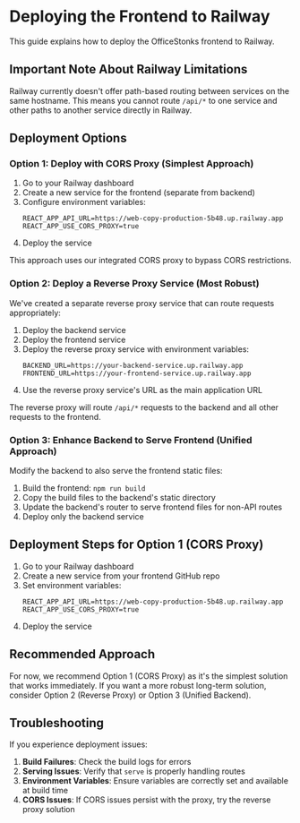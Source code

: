 # Deploying the Frontend to Railway

This guide explains how to deploy the OfficeStonks frontend to Railway.

## Important Note About Railway Limitations

Railway currently doesn't offer path-based routing between services on the same hostname. This means you cannot route `/api/*` to one service and other paths to another service directly in Railway.

## Deployment Options

### Option 1: Deploy with CORS Proxy (Simplest Approach)

1. Go to your Railway dashboard
2. Create a new service for the frontend (separate from backend)
3. Configure environment variables:
   ```
   REACT_APP_API_URL=https://web-copy-production-5b48.up.railway.app
   REACT_APP_USE_CORS_PROXY=true
   ```
4. Deploy the service

This approach uses our integrated CORS proxy to bypass CORS restrictions.

### Option 2: Deploy a Reverse Proxy Service (Most Robust)

We've created a separate reverse proxy service that can route requests appropriately:

1. Deploy the backend service
2. Deploy the frontend service
3. Deploy the reverse proxy service with environment variables:
   ```
   BACKEND_URL=https://your-backend-service.up.railway.app
   FRONTEND_URL=https://your-frontend-service.up.railway.app
   ```
4. Use the reverse proxy service's URL as the main application URL

The reverse proxy will route `/api/*` requests to the backend and all other requests to the frontend.

### Option 3: Enhance Backend to Serve Frontend (Unified Approach)

Modify the backend to also serve the frontend static files:

1. Build the frontend: `npm run build`
2. Copy the build files to the backend's static directory
3. Update the backend's router to serve frontend files for non-API routes
4. Deploy only the backend service

## Deployment Steps for Option 1 (CORS Proxy)

1. Go to your Railway dashboard
2. Create a new service from your frontend GitHub repo
3. Set environment variables:
   ```
   REACT_APP_API_URL=https://web-copy-production-5b48.up.railway.app
   REACT_APP_USE_CORS_PROXY=true
   ```
4. Deploy the service

## Recommended Approach

For now, we recommend Option 1 (CORS Proxy) as it's the simplest solution that works immediately. If you want a more robust long-term solution, consider Option 2 (Reverse Proxy) or Option 3 (Unified Backend).

## Troubleshooting

If you experience deployment issues:

1. **Build Failures**: Check the build logs for errors
2. **Serving Issues**: Verify that `serve` is properly handling routes
3. **Environment Variables**: Ensure variables are correctly set and available at build time
4. **CORS Issues**: If CORS issues persist with the proxy, try the reverse proxy solution